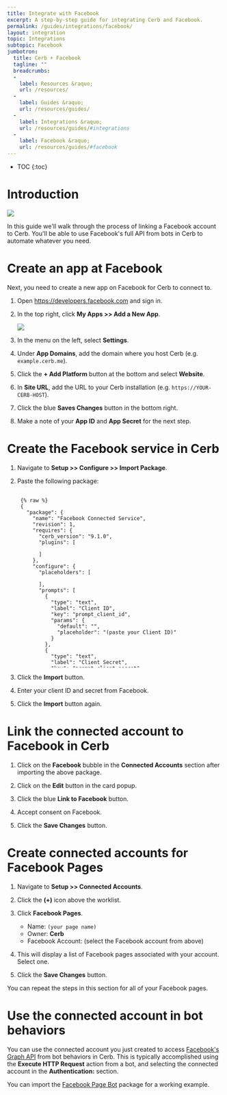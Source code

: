 ```yaml
---
title: Integrate with Facebook
excerpt: A step-by-step guide for integrating Cerb and Facebook.
permalink: /guides/integrations/facebook/
layout: integration
topic: Integrations
subtopic: Facebook
jumbotron:
  title: Cerb + Facebook
  tagline: ""
  breadcrumbs:
  -
    label: Resources &raquo;
    url: /resources/
  -
    label: Guides &raquo;
    url: /resources/guides/
  -
    label: Integrations &raquo;
    url: /resources/guides/#integrations
  -
    label: Facebook &raquo;
    url: /resources/guides/#facebook
---
```


* TOC
{:toc}

# Introduction

<div class="cerb-screenshot">
<img src="/assets/images/guides/facebook/plugin/cerb-and-facebook.png" class="screenshot">
</div>

In this guide we'll walk through the process of linking a Facebook account to Cerb. You'll be able to use Facebook's full API from bots in Cerb to automate whatever you need.

# Create an app at Facebook

Next, you need to create a new app on Facebook for Cerb to connect to.

1. Open <https://developers.facebook.com> and sign in.

1. In the top right, click **My Apps >> Add a New App**.
    <div class="cerb-screenshot">
    <img src="/assets/images/guides/facebook/plugin/facebook-new-app.png" class="screenshot">
    </div>

1. In the menu on the left, select **Settings**.

1. Under **App Domains**, add the domain where you host Cerb (e.g. `example.cerb.me`).

1. Click the **+ Add Platform** button at the bottom and select **Website**.

1. In **Site URL**, add the URL to your Cerb installation (e.g. `https://YOUR-CERB-HOST`).

1. Click the blue **Saves Changes** button in the bottom right.

1. Make a note of your **App ID** and **App Secret** for the next step.

# Create the Facebook service in Cerb

1. Navigate to **Setup >> Configure >> Import Package**.

2. Paste the following package:

	<pre style="max-height:29.5em;">
	<code class="language-json">
	{% raw %}
	{
	  "package": {
	    "name": "Facebook Connected Service",
	    "revision": 1,
	    "requires": {
	      "cerb_version": "9.1.0",
	      "plugins": [

	      ]
	    },
	    "configure": {
	      "placeholders": [

	      ],
	      "prompts": [
	        {
	          "type": "text",
	          "label": "Client ID",
	          "key": "prompt_client_id",
	          "params": {
	            "default": "",
	            "placeholder": "(paste your Client ID)"
	          }
	        },
	        {
	          "type": "text",
	          "label": "Client Secret",
	          "key": "prompt_client_secret",
	          "params": {
	            "default": "",
	            "placeholder": "(paste your Client Secret)"
	          }
	        }
	      ]
	    }
	  },
	  "records": [
	    {
	      "uid": "service_facebook",
	      "_context": "connected_service",
	      "name": "Facebook",
	      "extension_id": "cerb.service.provider.oauth2",
	      "params": {
	        "grant_type": "authorization_code",
	        "client_id": "{{{prompt_client_id}}}",
	        "client_secret": "{{{prompt_client_secret}}}",
	        "authorization_url": "https://graph.facebook.com/oauth/authorize",
	        "access_token_url": "https://graph.facebook.com/oauth/access_token",
	        "resource_owner_url": "",
	        "scope": "public_profile,read_page_mailboxes,manage_pages,publish_pages",
	        "approval_prompt": "auto"
	      }
	    },
	    {
	      "uid": "account_facebook",
	      "_context": "connected_account",
	      "name": "Facebook",
	      "service_id": "{{{uid.service_facebook}}}",
	      "owner__context": "cerberusweb.contexts.app",
	      "owner_id": "0",
	      "params": {}
	    }
	  ]
	}
	{% endraw %}
	</code>
	</pre>

1. Click the **Import** button.

1. Enter your client ID and secret from Facebook.

1. Click the **Import** button again.

# Link the connected account to Facebook in Cerb

1. Click on the **Facebook** bubble in the **Connected Accounts** section after importing the above package.

1. Click on the **Edit** button in the card popup.

1. Click the blue **Link to Facebook** button.

1. Accept consent on Facebook.

1. Click the **Save Changes** button.

# Create connected accounts for Facebook Pages

1. Navigate to **Setup >> Connected Accounts**.

1. Click the **(+)** icon above the worklist.

1. Click **Facebook Pages**.
	* Name: `(your page name)`
	* Owner: **Cerb**
	* Facebook Account: (select the Facebook account from above)

1. This will display a list of Facebook pages associated with your account. Select one.

1. Click the **Save Changes** button.

You can repeat the steps in this section for all of your Facebook pages.

# Use the connected account in bot behaviors

You can use the connected account you just created to access [Facebook's Graph API](https://developers.facebook.com/docs/graph-api) from bot behaviors in Cerb.  This is typically accomplished using the **Execute HTTP Request** action from a bot, and selecting the connected account in the **Authentication:** section.

You can import the [Facebook Page Bot](/packages/facebook-page-bot/) package for a working example.